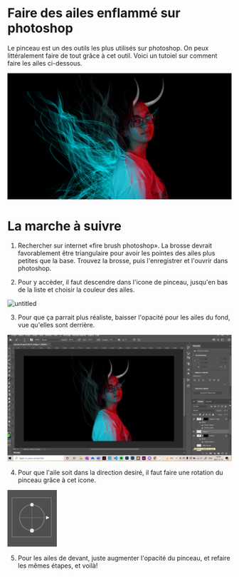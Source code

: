 

# Faire des ailes enflammé sur photoshop

Le pinceau est un des outils les plus utilisés sur photoshop. On peux littéralement faire de tout grâce à cet outil. Voici un tutoiel sur comment faire les ailes ci-dessous.


![planche](planche_01.jpg)


# La marche à suivre
1. Rechercher sur internet «fire brush photoshop». La brosse devrait favorablement être triangulaire pour avoir les pointes des ailes plus petites que la base. Trouvez la brosse, puis l'enregistrer et l'ouvrir dans photoshop.

2. Pour y accèder, il faut descendre dans l'icone de pinceau, jusqu'en bas de la liste et choisir la couleur des ailes. 


![untitled](Untitled.gif)

3. Pour que ça parrait plus réaliste, baisser l'opacité pour les ailes du fond, vue qu'elles sont derrière.

![aile_dos.png](media/aile_dos.png)

4. Pour que l'aile soit dans la direction desiré, il faut faire une rotation du pinceau grâce à cet icone.

![2021-11-19.png](2021-11-19.png)

5. Pour les ailes de devant, juste augmenter l'opacité du pinceau, et refaire les mêmes étapes, et voilà!



